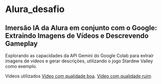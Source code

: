 # Alura_desafio

## Imersão IA da Alura em conjunto com o Google: Extraindo Imagens de Vídeos e Descrevendo Gameplay

Explorando as capacidades da API Gemini do Google Colab para extrair imagens de vídeos e gerar descrições, utilizando o jogo Stardew Valley como exemplo.

Videos utilizados [Vídeo com qualidade boa](https://drive.google.com/file/d/1zHzt1t2OjZjkCsb4u22ttRSVup853xaP/view?usp=drive_link). [Vídeo com qualidade ruim]([url](https://drive.google.com/file/d/1XB4Tlm-fft3IEvlD8QY_pnftATaFNy9c/view?usp=drive_link))
